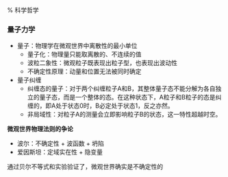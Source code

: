 % 科学哲学

### 量子力学

- 量子：物理学在微观世界中离散性的最小单位
    - 量子化：物理量只能取离散的、不连续的值
    - 波粒二象性：微观粒子既表现出粒子型，也表现出波动性
    - 不确定性原理：动量和位置无法被同时确定
- 量子纠缠
    - 纠缠态的量子：对于两个纠缠粒子A和B，其整体量子态不能分解为各自独立的量子态，而是一个整体的态。在这种状态下，A粒子和B粒子的态是纠缠的，即A处于状态0时，B必定处于状态1，反之亦然。
    - 非局域性：对粒子A的测量会立即影响粒子B的状态，这一特性超越时空。

__微观世界物理法则的争论__

- 波尔：不确定性 + 波函数 + 坍陷
- 爱因斯坦：定域实在性 + 隐变量

通过贝尔不等式和实验验证了，微观世界确实是不确定性的
